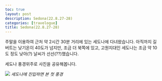 ```yaml
---
toc: true
layout: post
description: Sedona(22.8.27-28)
categories: [travelogue]
title: Sedona(22.8.27-28)
---
```


주말을 이용하여 근처 약 2시간 30분 거리에 있는 세도나에 다녀왔습니다. 
아직까지 길버트는 낮기온이 40도가 넘지만, 조금 더 북쪽에 있고, 고원지대인 세도나는 조금 약 10도 정도 낮아(?) 날씨가 선선(??)했습니다.

세도나 풍경위주로 사진을 공유해봅니다.

![](./20220827-Sedona/first-sight-of-sedona.jpg)
*세도나에 진입하면 본 첫 풍경*
